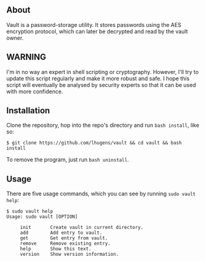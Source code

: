 ## About

Vault is a password-storage utility. It stores passwords using the AES encryption protocol, which can later be decrypted and read by the vault owner.

## WARNING

I'm in no way an expert in shell scripting or cryptography. However, I'll try to update this script regularly and make it more robust and safe. 
I hope this script will eventually be analysed by security experts so that it can be used with more confidence.

## Installation

Clone the repository, hop into the repo's directory and run `bash install`, like so:

```
$ git clone https://github.com/lhugens/vault && cd vault && bash install
```

To remove the program, just run `bash uninstall`.

## Usage

There are five usage commands, which you can see by running `sudo vault help`:

```
$ sudo vault help
Usage: sudo vault [OPTION]
        
     init       Create vault in current directory.
     add        Add entry to vault. 
     get        Get entry from vault.
     remove     Remove existing entry.
     help       Show this text.
     version    Show version information.

```
